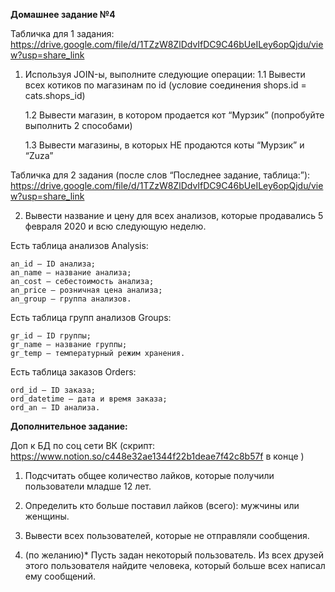 **Домашнее задание №4**

Табличка для 1 задания:
https://drive.google.com/file/d/1TZzW8ZlDdvIfDC9C46bUeILey6opQjdu/view?usp=share_link

1. Используя JOIN-ы, выполните следующие операции:
    1.1 Вывести всех котиков по магазинам по id (условие соединения shops.id = cats.shops_id)

    1.2 Вывести магазин, в котором продается кот “Мурзик” (попробуйте выполнить 2 способами)

    1.3 Вывести магазины, в которых НЕ продаются коты “Мурзик” и “Zuza”

Табличка для 2 задания (после слов “Последнее задание, таблица:”):
https://drive.google.com/file/d/1TZzW8ZlDdvIfDC9C46bUeILey6opQjdu/view?usp=share_link

2. Вывести название и цену для всех анализов, которые продавались 5 февраля 2020 и всю следующую неделю.

Есть таблица анализов Analysis:

    an_id — ID анализа;
    an_name — название анализа;
    an_cost — себестоимость анализа;
    an_price — розничная цена анализа;
    an_group — группа анализов.

Есть таблица групп анализов Groups:

    gr_id — ID группы;
    gr_name — название группы;
    gr_temp — температурный режим хранения.

Есть таблица заказов Orders:

    ord_id — ID заказа;
    ord_datetime — дата и время заказа;
    ord_an — ID анализа.

**Дополнительное задание:**

Доп к БД по соц сети ВК (скрипт: https://www.notion.so/c448e32ae1344f22b1deae7f42c8b57f в конце )
1. Подсчитать общее количество лайков, которые получили пользователи младше 12 лет.

2. Определить кто больше поставил лайков (всего): мужчины или женщины.

3. Вывести всех пользователей, которые не отправляли сообщения.

4. (по желанию)* Пусть задан некоторый пользователь. Из всех друзей этого пользователя найдите человека, который больше всех написал ему сообщений.